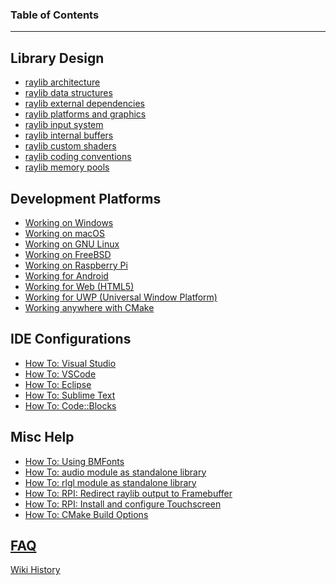 ### Table of Contents
***
## Library Design
* [raylib architecture](raylib-architecture)
* [raylib data structures](raylib-data-structures)
* [raylib external dependencies](raylib-dependencies)
* [raylib platforms and graphics](raylib-platforms-and-graphics)
* [raylib input system](raylib-input-system)
* [raylib internal buffers](raylib-internal-buffers-(2D-vs-3D))
* [raylib custom shaders](raylib-generic-uber-shader-and-custom-shaders)
* [raylib coding conventions](raylib-coding-conventions)
* [raylib memory pools](raylib-memory-pool)

## Development Platforms
* [Working on Windows](Working-on-Windows)
* [Working on macOS](Working-on-macOS)
* [Working on GNU Linux](Working-on-GNU-Linux)
* [Working on FreeBSD](Working-on-FreeBSD)
* [Working on Raspberry Pi](Working-on-Raspberry-Pi)
* [Working for Android](Working-for-Android)
* [Working for Web (HTML5)](Working-for-Web-(HTML5))
* [Working for UWP (Universal Window Platform)](Working-for-UWP)
* [Working anywhere with CMake](Working-with-CMake)

## IDE Configurations
* [How To: Visual Studio](Create-Visual-Studio-Project)
* [How To: VSCode](Using-raylib-in-VSCode)
* [How To: Eclipse](Use-raylib-with-Eclipse)
* [How To: Sublime Text](Use-raylib-with-Sublime-Text)
* [How To: Code::Blocks](Use-raylib-with-Code-Blocks)

## Misc Help
* [How To: Using BMFonts](Using-BMFonts)
* [How To: audio module as standalone library](Use-audio-module-as-standalone-library)
* [How To: rlgl module as standalone library](Use-rlgl-module-as-standalone-library)
* [How To: RPI: Redirect raylib output to Framebuffer](Redirect-raylib-output-to-Framebuffer-1)
* [How To: RPI: Install and configure Touchscreen](Install-and-configure-Touchscreen-Drivers-(RPi))
* [How To: CMake Build Options](CMake-Build-Options)

## [FAQ](FAQ)

[Wiki History](https://github.com/raysan5/raylib/wiki/_history)